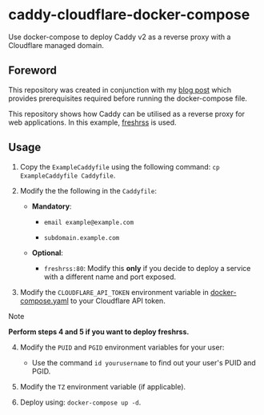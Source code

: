 # caddy-cloudflare-docker-compose
Use docker-compose to deploy Caddy v2 as a reverse proxy with a Cloudflare managed domain.

## Foreword

This repository was created in conjunction with my [blog post](https://danielbrennand.com/blog/caddy-cloudflare/) which provides prerequisites required before running the docker-compose file.

This repository shows how Caddy can be utilised as a reverse proxy for web applications. In this example, [freshrss](https://www.freshrss.org/) is used. 

## Usage

1. Copy the `ExampleCaddyfile` using the following command: `cp ExampleCaddyfile Caddyfile`.

2. Modify the the following in the `Caddyfile`:

    - **Mandatory**:

        - `email example@example.com`

        - `subdomain.example.com`
    
    - **Optional**:

        - `freshrss:80`: Modify this **only** if you decide to deploy a service with a different name and port exposed.

3. Modify the `CLOUDFLARE_API_TOKEN` environment variable in [docker-compose.yaml](docker-compose.yaml) to your Cloudflare API token.

> [!NOTE]
> **Perform steps 4 and 5 if you want to deploy freshrss.**

4. Modify the `PUID` and `PGID` environment variables for your user:

    - Use the command `id yourusername` to find out your user's PUID and PGID.

5. Modify the `TZ` environment variable (if applicable).

6. Deploy using: `docker-compose up -d`.
